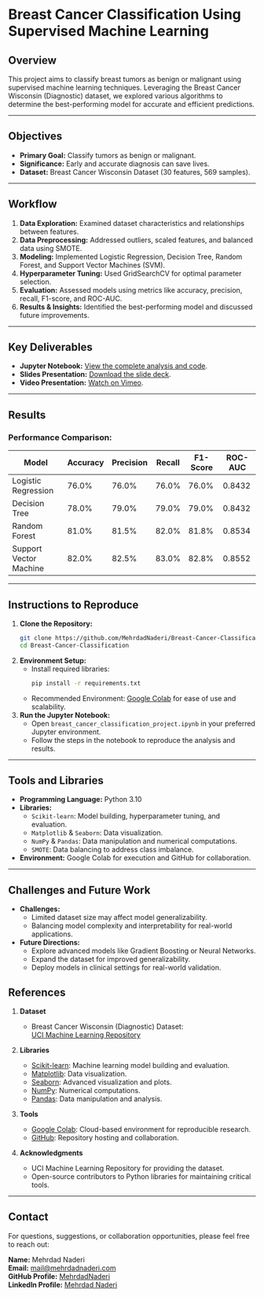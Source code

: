 # Breast Cancer Classification Using Supervised Machine Learning

## Overview
This project aims to classify breast tumors as benign or malignant using supervised machine learning techniques. Leveraging the Breast Cancer Wisconsin (Diagnostic) dataset, we explored various algorithms to determine the best-performing model for accurate and efficient predictions.

---

## Objectives
- **Primary Goal:** Classify tumors as benign or malignant.
- **Significance:** Early and accurate diagnosis can save lives.
- **Dataset:** Breast Cancer Wisconsin Dataset (30 features, 569 samples).

---

## Workflow
1. **Data Exploration:** Examined dataset characteristics and relationships between features.
2. **Data Preprocessing:** Addressed outliers, scaled features, and balanced data using SMOTE.
3. **Modeling:** Implemented Logistic Regression, Decision Tree, Random Forest, and Support Vector Machines (SVM).
4. **Hyperparameter Tuning:** Used GridSearchCV for optimal parameter selection.
5. **Evaluation:** Assessed models using metrics like accuracy, precision, recall, F1-score, and ROC-AUC.
6. **Results & Insights:** Identified the best-performing model and discussed future improvements.

---

## Key Deliverables
- **Jupyter Notebook:** [View the complete analysis and code](breast_cancer_classification_project.ipynb).
- **Slides Presentation:** [Download the slide deck](Breast_Cancer_Classification_Project_Slides_MehrdadNaderi_2024.pptx).
- **Video Presentation:** [Watch on Vimeo](https://vimeo.com/1037067839?share=copy).

---

## Results
### Performance Comparison:
| Model                 | Accuracy | Precision | Recall | F1-Score | ROC-AUC |
|-----------------------|----------|-----------|--------|----------|---------|
| Logistic Regression   | 76.0%   | 76.0%     | 76.0%  | 76.0%    | 0.8432  |
| Decision Tree         | 78.0%   | 79.0%     | 79.0%  | 79.0%    | 0.8432  |
| Random Forest         | 81.0%   | 81.5%     | 82.0%  | 81.8%    | 0.8534  |
| Support Vector Machine| 82.0%   | 82.5%     | 83.0%  | 82.8%    | 0.8552  |

---

## Instructions to Reproduce
1. **Clone the Repository:**
   ```bash
   git clone https://github.com/MehrdadNaderi/Breast-Cancer-Classification.git
   cd Breast-Cancer-Classification
2. **Environment Setup:**
   - Install required libraries:
     ```bash
     pip install -r requirements.txt
     ```
   - Recommended Environment: [Google Colab](https://colab.research.google.com/) for ease of use and scalability.
3. **Run the Jupyter Notebook:**
   - Open `breast_cancer_classification_project.ipynb` in your preferred Jupyter environment.
   - Follow the steps in the notebook to reproduce the analysis and results.

---

## Tools and Libraries
- **Programming Language:** Python 3.10
- **Libraries:**
  - `Scikit-learn`: Model building, hyperparameter tuning, and evaluation.
  - `Matplotlib` & `Seaborn`: Data visualization.
  - `NumPy` & `Pandas`: Data manipulation and numerical computations.
  - `SMOTE`: Data balancing to address class imbalance.
- **Environment:** Google Colab for execution and GitHub for collaboration.

---

## Challenges and Future Work
- **Challenges:**
  - Limited dataset size may affect model generalizability.
  - Balancing model complexity and interpretability for real-world applications.
- **Future Directions:**
  - Explore advanced models like Gradient Boosting or Neural Networks.
  - Expand the dataset for improved generalizability.
  - Deploy models in clinical settings for real-world validation.
## References
1. **Dataset**  
   - Breast Cancer Wisconsin (Diagnostic) Dataset:  
     [UCI Machine Learning Repository](https://archive.ics.uci.edu/ml/datasets/Breast+Cancer+Wisconsin+(Diagnostic))

2. **Libraries**  
   - [Scikit-learn](https://scikit-learn.org/stable/): Machine learning model building and evaluation.  
   - [Matplotlib](https://matplotlib.org/stable/): Data visualization.  
   - [Seaborn](https://seaborn.pydata.org/): Advanced visualization and plots.  
   - [NumPy](https://numpy.org/): Numerical computations.  
   - [Pandas](https://pandas.pydata.org/): Data manipulation and analysis.  

3. **Tools**  
   - [Google Colab](https://colab.research.google.com/): Cloud-based environment for reproducible research.  
   - [GitHub](https://github.com/): Repository hosting and collaboration.

4. **Acknowledgments**  
   - UCI Machine Learning Repository for providing the dataset.  
   - Open-source contributors to Python libraries for maintaining critical tools.

---

## Contact
For questions, suggestions, or collaboration opportunities, please feel free to reach out:

**Name:** Mehrdad Naderi  
**Email:** [mail@mehrdadnaderi.com](mail@mehrdadnaderi.com)  
**GitHub Profile:** [MehrdadNaderi](https://github.com/MehrdadNaderi)  
**LinkedIn Profile:** [Mehrdad Naderi](https://www.linkedin.com/in/mehrdad-naderi/)
